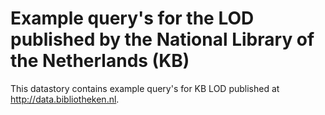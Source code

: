 # Example query's for the LOD published by the National Library of the Netherlands (KB) #

This datastory contains example query's for KB LOD published at http://data.bibliotheken.nl.  